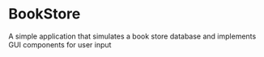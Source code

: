 # BookStore
A simple application that simulates a book store database and implements GUI components for user input
